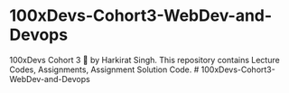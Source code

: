 # 100xDevs-Cohort3-WebDev-and-Devops
100xDevs Cohort 3 🚀 by Harkirat Singh. This repository contains Lecture Codes, Assignments, Assignment Solution Code.
#   1 0 0 x D e v s - C o h o r t 3 - W e b D e v - a n d - D e v o p s 
 
 
